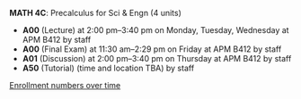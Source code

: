 **MATH 4C**: Precalculus for Sci & Engn (4 units)

- **A00** (Lecture) at 2:00 pm–3:40 pm on Monday, Tuesday, Wednesday at APM B412 by staff
- **A00** (Final Exam) at 11:30 am–2:29 pm on Friday at APM B412 by staff
- **A01** (Discussion) at 2:00 pm–3:40 pm on Thursday at APM B412 by staff
- **A50** (Tutorial) (time and location TBA) by staff

[Enrollment numbers over time](./MATH4C.tsv)
